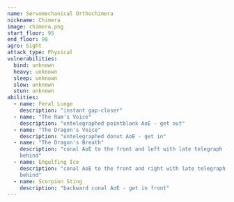 ```yaml
---
name: Servomechanical Orthochimera
nickname: Chimera
image: chimera.png
start_floor: 95
end_floor: 98
agro: Sight
attack_type: Physical
vulnerabilities:
  bind: unknown
  heavy: unknown
  sleep: unknown
  slow: unknown
  stun: unknown
abilities:
  - name: Feral Lunge
    description: "instant gap-closer"
  - name: "The Ram's Voice"
    description: "untelegraphed pointblank AoE - get out"
  - name: "The Dragon's Voice"
    description: "untelegraphed donut AoE - get in"
  - name: "The Dragon's Breath"
    description: "conal AoE to the front and left with late telegraph - get
    behind"
  - name: Engulfing Ice
    description: "conal AoE to the front and right with late telegraph - get
    behind"
  - name: Scorpion Sting
    description: "backward conal AoE - get in front"
---
```

